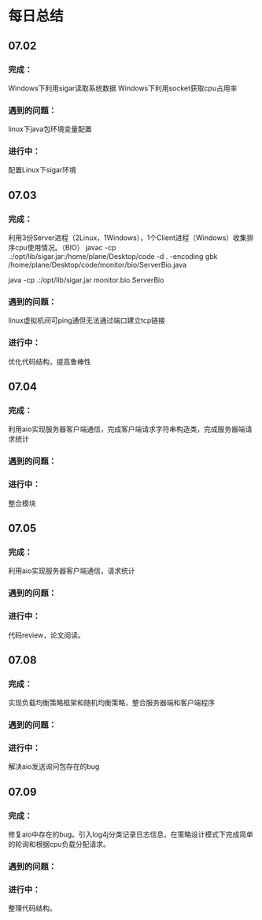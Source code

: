 # 每日总结

## 07.02

### 完成：
Windows下利用sigar读取系统数据
Windows下利用socket获取cpu占用率

### 遇到的问题：
linux下java包环境变量配置

### 进行中：
配置Linux下sigar环境


## 07.03

### 完成：
利用3份Server进程（2Linux，1Windows），1个Client进程（Windows）收集排序cpu使用情况。（BIO）
javac -cp .:/opt/lib/sigar.jar:/home/plane/Desktop/code -d . -encoding gbk /home/plane/Desktop/code/monitor/bio/ServerBio.java

java -cp .:/opt/lib/sigar.jar monitor.bio.ServerBio


### 遇到的问题：
linux虚拟机间可ping通但无法通过端口建立tcp链接

### 进行中：
优化代码结构，提高鲁棒性


## 07.04

### 完成：
利用aio实现服务器客户端通信，完成客户端请求字符串构造类，完成服务器端请求统计


### 遇到的问题：


### 进行中：
整合模块


## 07.05

### 完成：
利用aio实现服务器客户端通信，请求统计


### 遇到的问题：


### 进行中：
代码review，论文阅读。


## 07.08

### 完成：
实现负载均衡策略框架和随机均衡策略，整合服务器端和客户端程序


### 遇到的问题：


### 进行中：
解决aio发送询问包存在的bug


## 07.09

### 完成：
修复aio中存在的bug。引入log4j分类记录日志信息，在策略设计模式下完成简单的轮询和根据cpu负载分配请求。


### 遇到的问题：


### 进行中：
整理代码结构。

